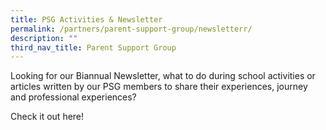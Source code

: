 ```yaml
---
title: PSG Activities & Newsletter
permalink: /partners/parent-support-group/newsletterr/
description: ""
third_nav_title: Parent Support Group
---
```

Looking for our Biannual Newsletter, what to do during school activities or articles written by our PSG members to share their experiences, journey and professional experiences?

Check it out here!